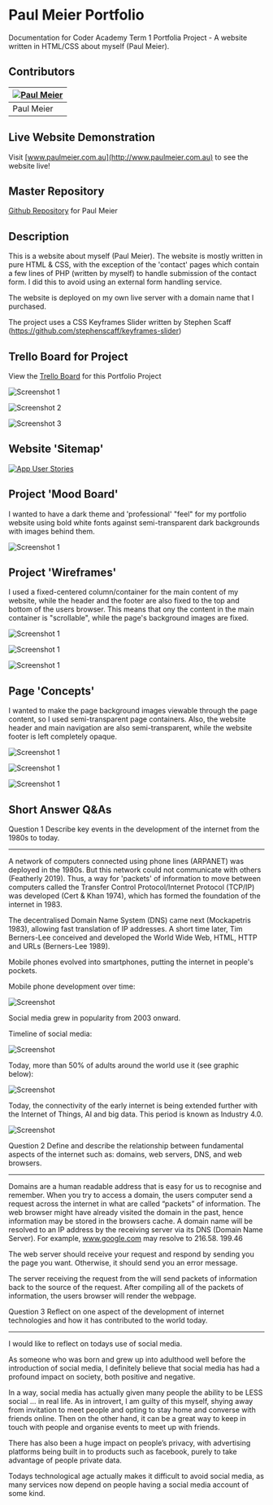 # Paul Meier Portfolio

Documentation for Coder Academy Term 1 Portfolia Project - A website written in HTML/CSS about myself (Paul Meier).


## Contributors
| [![Paul Meier](/docs/paul-meier-70px-70px.jpg)](https://github.com/fiterr-paul) |
|-----------|
| Paul Meier |


## Live Website Demonstration
Visit [www.paulmeier.com.au](http://www.paulmeier.com.au) to see the website live!


## Master Repository
[Github Repository](https://github.com/fiterr-paul/portfolio) for Paul Meier


## Description
This is a website about myself (Paul Meier). The website is mostly written in pure HTML & CSS, with the exception of the 'contact' pages which contain a few lines of PHP (written by myself) to handle submission of the contact form. I did this to avoid using an external form handling service.

The website is deployed on my own live server with a domain name that I purchased.

The project uses a CSS Keyframes Slider written by Stephen Scaff (https://github.com/stephenscaff/keyframes-slider)


## Trello Board for Project
View the [Trello Board](https://trello.com/b/4nYwKb5p/html-css-portfolio) for this Portfolio Project

![Screenshot 1](/docs/trello-1.png)

![Screenshot 2](/docs/trello-2.png)

![Screenshot 3](/docs/trello-3.png)


## Website 'Sitemap'

[![App User Stories](/docs/icon-pdf.png)](/docs/paulmeier.com-sitemap.pdf)


## Project 'Mood Board'

I wanted to have a dark theme and 'professional' "feel" for my portfolio website using bold white fonts against semi-transparent dark backgrounds with images behind them.

![Screenshot 1](/docs/mood-board.png)


## Project 'Wireframes'

I used a fixed-centered column/container for the main content of my website, while the header and the footer are also fixed to the top and bottom of the users browser. This means that ony the content in the main container is "scrollable", while the page's background images are fixed.

![Screenshot 1](/docs/wireframe-1.png)

![Screenshot 1](/docs/wireframe-2.png)

![Screenshot 1](/docs/wireframe-3.png)


## Page 'Concepts'

I wanted to make the page background images viewable through the page content, so I used semi-transparent page containers. Also, the website header and main navigation are also semi-transparent, while the website footer is left completely opaque.

![Screenshot 1](/docs/design-1.png)

![Screenshot 1](/docs/design-2.png)

![Screenshot 1](/docs/design-3.png)


## Short Answer Q&As

Question 1
Describe key events in the development of the internet from the 1980s to today.

-------

A network of computers connected using phone lines (ARPANET) was deployed in the 1980s. But this network could not communicate with others (Featherly 2019). Thus, a way for 'packets' of information to move between computers called the Transfer Control Protocol/Internet Protocol (TCP/IP) was developed (Cert & Khan 1974), which has formed the foundation of the internet in 1983.

The decentralised Domain Name System (DNS) came next (Mockapetris 1983), allowing fast translation of IP addresses. A short time later, Tim Berners-Lee conceived and developed the World Wide Web, HTML, HTTP and URLs (Berners-Lee 1989).

Mobile phones evolved into smartphones, putting the internet in people's pockets.

Mobile phone development over time:

![Screenshot](/docs/mobile-phone.jpg)

Social media grew in popularity from 2003 onward.

Timeline of social media:

![Screenshot](/docs/internet-history-infographic.jpg)

Today, more than 50% of adults around the world use it (see graphic below):

![Screenshot](/docs/social-media-use.png)

Today, the connectivity of the early internet is being extended further with the Internet of Things, AI and big data. This period is known as Industry 4.0.

![Screenshot](/docs/industry.png)



Question 2
Define and describe the relationship between fundamental aspects of the internet such as: domains, web servers, DNS, and web browsers.

-------

Domains are a human readable address that is easy for us to recognise and remember. When you try to access a domain, the users computer send a request across the internet in what are called “packets” of information.
The web browser might have already visited the domain in the past, hence information may be stored in the browsers cache.
A domain name will be resolved to an IP address by the receiving server via its DNS (Domain Name Server). 
For example, www.google.com may resolve to 216.58. 199.46

The web server should receive your request and respond by sending you the page you want. Otherwise, it should send you an error message.

The server receiving the request from the will send packets of information back to the source of the request.
After compiling all of the packets of information, the users browser will render the webpage.



Question 3
Reflect on one aspect of the development of internet technologies and how it has contributed to the world today.

-------

I would like to reflect on todays use of social media. 

As someone who was born and grew up into adulthood well before the introduction of social media, I definitely believe that  social media has had a profound impact on society, both positive and negative.

In a way, social media has actually given many people the ability to be LESS social … in real life. As in introvert, I am guilty of this myself, shying away from invitation to meet people and opting to stay home and converse with friends online.
Then on the other hand, it can be a great way to keep in touch with people and organise events to meet up with friends.

There has also been a huge impact on people’s privacy, with advertising platforms being built in to products such as facebook, purely to take advantage of people private data.

Todays technological age actually makes it difficult to avoid social media, as many services now depend on people having a social media account of some kind.


